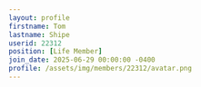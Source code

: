 ```yaml
---
layout: profile
firstname: Tom
lastname: Shipe
userid: 22312
position: [Life Member]
join_date: 2025-06-29 00:00:00 -0400
profile: /assets/img/members/22312/avatar.png
---
```

